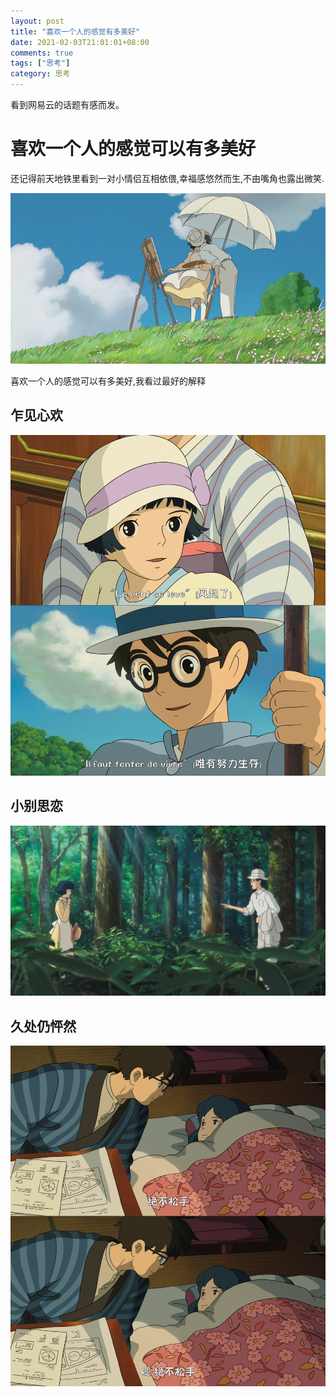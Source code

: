 ```yaml
---
layout: post
title: "喜欢一个人的感觉有多美好"
date: 2021-02-03T21:01:01+08:00
comments: true
tags: ["思考"]
category: 思考
---
```


看到网易云的话题有感而发。

<!-- more -->

# 喜欢一个人的感觉可以有多美好

还记得前天地铁里看到一对小情侣互相依偎,幸福感悠然而生,不由嘴角也露出微笑.

![../uploads/2021/02/572617274.jpg](../uploads/2021/02/572617274.jpg)

喜欢一个人的感觉可以有多美好,我看过最好的解释

## **乍见心欢**

![../uploads/2021/02/4241547425.jpg](../uploads/2021/02/4241547425.jpg)

## **小别思恋**

![../uploads/2021/02/2292517671.jpg](../uploads/2021/02/2292517671.jpg)

## **久处仍怦然**

![../uploads/2021/02/2327678977.jpg](../uploads/2021/02/2327678977.jpg)
